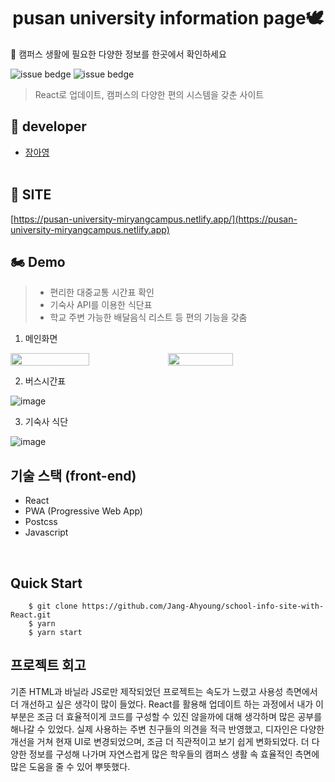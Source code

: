 <h1 align="center">pusan university information page🕊  </h2>

🎡 캠퍼스 생활에 필요한 다양한 정보를 한곳에서 확인하세요<br />

![issue bedge](https://img.shields.io/badge/yarn-v%201.22.10-orange)
![issue bedge](https://img.shields.io/badge/node-v%204.14.0-brightgreen)


>  React로 업데이트, 캠퍼스의 다양한 편의 시스템을 갖춘 사이트<br />


## 🎅 developer

 - [장아영](https://github.com/Jang-Ahyoung)<br />  <br /> 


## 💙 SITE

 [https://pusan-university-miryangcampus.netlify.app/](https://pusan-university-miryangcampus.netlify.app)<br />

## 🏍 Demo 
> - 편리한 대중교통 시간표 확인 <br /> 
> - 기숙사 API를 이용한 식단표 
> - 학교 주변 가능한 배달음식 리스트 등 편의 기능을 갖춤 <br /> 


1. 메인화면

<div style="display:flex">
 <img width=50% src="https://user-images.githubusercontent.com/71692593/131250363-851d2740-b696-4d28-ac7c-0ca0e9a2145d.png" />
 <img width=45.5% src="https://user-images.githubusercontent.com/71692593/131269831-9367504f-bd3c-410c-97b7-578b0b03a35b.gif" />
</div>

2. 버스시간표

![image](https://user-images.githubusercontent.com/71692593/109725951-3d43f580-7bf5-11eb-832c-a381ad79c4e8.png)

3. 기숙사 식단

![image](https://user-images.githubusercontent.com/71692593/109725692-daeaf500-7bf4-11eb-9c73-5b7abbac17d5.png)


## 기술 스택 (front-end)

- React
- PWA (Progressive Web App)
- Postcss
- Javascript
<br/>

## Quick Start
```
    $ git clone https://github.com/Jang-Ahyoung/school-info-site-with-React.git
    $ yarn
    $ yarn start
```

## 프로젝트 회고

기존 HTML과 바닐라 JS로만 제작되었던 프로젝트는 속도가 느렸고 사용성 측면에서 더 개선하고 싶은 생각이 많이 들었다. React를 활용해 업데이트 하는 과정에서 내가 이부분은 조금 더 효율적이게 코드를 구성할 수 있진 않을까에 대해 생각하며 많은 공부를 해나갈 수 있었다. 실제 사용하는 주변 친구들의 의견을 적극 반영했고, 디자인은 다양한 개선을 거쳐 현재 UI로 변경되었으며, 조금 더 직관적이고 보기 쉽게 변화되었다. 더 다양한 정보를 구성해 나가며 자연스럽게 많은 학우들의 캠퍼스 생활 속 효율적인 측면에 많은 도움을 줄 수 있어 뿌뜻했다.

